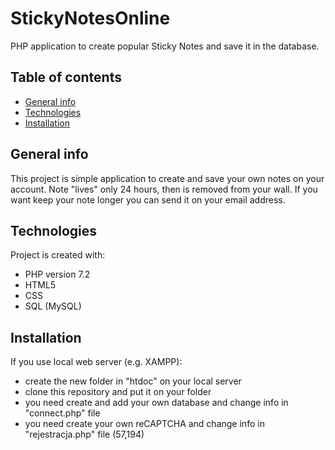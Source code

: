 # StickyNotesOnline
PHP application to create popular Sticky Notes and save it in the database.
## Table of contents
* [General info](#general-info)
* [Technologies](#technologies)
* [Installation](#installation)

## General info
This project is simple application to create and save your own notes on your account. Note "lives" only 24 hours, then is removed
from your wall. If you want keep your note longer you can send it on your email address.
	
## Technologies
Project is created with:
* PHP version 7.2
* HTML5
* CSS
* SQL (MySQL)

## Installation
If you use local web server (e.g. XAMPP):
* create the new folder in "htdoc" on your local server
* clone this repository and put it on your folder
* you need create and add your own database and change info in "connect.php" file
* you need create your own reCAPTCHA and change info in "rejestracja.php" file (57,194)
